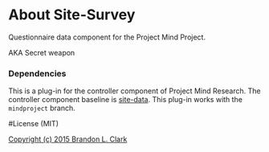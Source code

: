 # About Site-Survey

Questionnaire data component for the Project Mind Project.

AKA Secret weapon

### Dependencies

This is a plug-in for the controller component of Project Mind Research.  The controller component baseline is [site-data](https://github.com/BClark-Grad-Project/site-data).  This plug-in works with the `mindproject` branch. 


#License (MIT)

[Copyright (c) 2015 Brandon L. Clark](LICENSE)